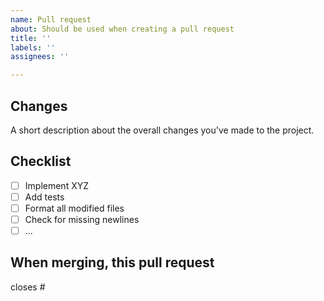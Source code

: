 ```yaml
---
name: Pull request
about: Should be used when creating a pull request
title: ''
labels: ''
assignees: ''

---
```


## Changes
A short description about the overall changes you've made to the project.

## Checklist
- [ ] Implement XYZ
- [ ] Add tests
- [ ] Format all modified files
- [ ] Check for missing newlines
- [ ] ...

## When merging, this pull request 
closes #
